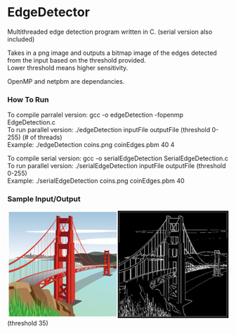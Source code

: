 # EdgeDetector
Multithreaded edge detection program written in C. (serial version also included)

Takes in a png image and outputs a bitmap image of the edges detected from the input based on the threshold provided. <br />
Lower threshold means higher sensitivity. <br />

OpenMP and netpbm are dependancies. <br />

### How To Run 
To compile parralel version: gcc -o edgeDetection -fopenmp EdgeDetection.c  <br />
To run parallel version: ./edgeDetection inputFile outputFile (threshold 0-255) (# of threads)<br />
Example: ./edgeDetection coins.png coinEdges.pbm 40 4 <br />

To compile serial version: gcc -o serialEdgeDetection SerialEdgeDetection.c  <br />
To run parallel version: ./serialEdgeDetection inputFile outputFile (threshold 0-255) <br />
Example: ./serialEdgeDetection coins.png coinEdges.pbm 40 <br />

### Sample Input/Output
![bridge example](./Images/bridge-example.png?raw=true "Bridge Example")
(threshold 35)
